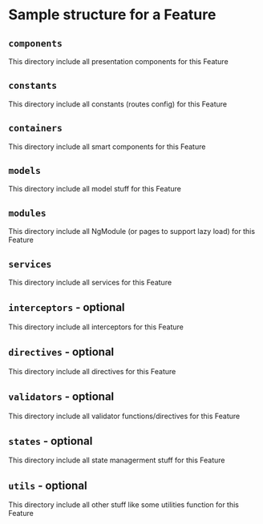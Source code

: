 # Sample structure for a Feature

## `components`

This directory include all presentation components for this Feature

## `constants`

This directory include all constants (routes config) for this Feature

## `containers`

This directory include all smart components for this Feature

## `models`

This directory include all model stuff for this Feature

## `modules`

This directory include all NgModule (or pages to support lazy load) for this Feature

## `services`

This directory include all services for this Feature

## `interceptors` - optional

This directory include all interceptors for this Feature

## `directives` - optional

This directory include all directives for this Feature

## `validators` - optional

This directory include all validator functions/directives for this Feature

## `states` - optional

This directory include all state managerment stuff for this Feature

## `utils` - optional

This directory include all other stuff like some utilities function for this Feature
